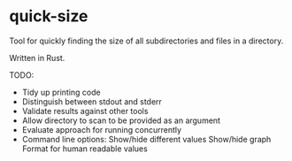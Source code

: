# quick-size

Tool for quickly finding the size of all subdirectories and files in a directory.

Written in Rust.


TODO:

* Tidy up printing code
* Distinguish between stdout and stderr
* Validate results against other tools
* Allow directory to scan to be provided as an argument
* Evaluate approach for running concurrently
* Command line options:
    Show/hide different values
    Show/hide graph
    Format for human readable values

